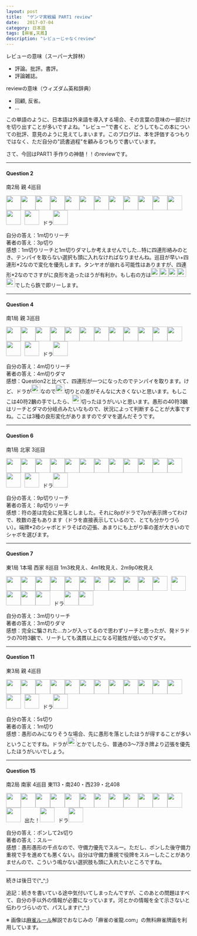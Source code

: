```yaml
---
layout: post
title:  "ゲンマ実戦編 PART1 review"
date:   2017-07-04
category: 日本語
tags: [麻雀,天鳳]
description: "レビューじゃなくreview"
---
```

レビューの意味（スーパー大辞林）

* 評論。批評。書評。
* 評論雑誌。

reviewの意味（ウィズダム英和辞典）

* 回顧, 反省。
* ...

この単語のように、日本語は外来語を導入する場合、その言葉の意味の一部だけを切り出すことが多いですよね。"レビュー"で書くと、どうしてもこの本についての批評、意見のように見えてしまいます。このブログは、本を評価するつもりではなく、ただ自分の"読書過程"を顧みるつもりで書いています。

さて、今回はPART1 手作りの神髄！！のreviewです。

<hr style="margin-bottom: 15px"/>

#### Question 2

南2局 親 4巡目 

<img src='https://raw.githubusercontent.com/matsumatsu233/mahjong-pai-converter/master/sources/mj-dragon/1m.gif' height='40px'><img src='https://raw.githubusercontent.com/matsumatsu233/mahjong-pai-converter/master/sources/mj-dragon/2m.gif' height='40px'><img src='https://raw.githubusercontent.com/matsumatsu233/mahjong-pai-converter/master/sources/mj-dragon/3m.gif' height='40px'><img src='https://raw.githubusercontent.com/matsumatsu233/mahjong-pai-converter/master/sources/mj-dragon/4m.gif' height='40px'><img src='https://raw.githubusercontent.com/matsumatsu233/mahjong-pai-converter/master/sources/mj-dragon/5m.gif' height='40px'><img src='https://raw.githubusercontent.com/matsumatsu233/mahjong-pai-converter/master/sources/mj-dragon/6m.gif' height='40px'><img src='https://raw.githubusercontent.com/matsumatsu233/mahjong-pai-converter/master/sources/mj-dragon/7m.gif' height='40px'><img src='https://raw.githubusercontent.com/matsumatsu233/mahjong-pai-converter/master/sources/mj-dragon/5s.gif' height='40px'><img src='https://raw.githubusercontent.com/matsumatsu233/mahjong-pai-converter/master/sources/mj-dragon/3p.gif' height='40px'><img src='https://raw.githubusercontent.com/matsumatsu233/mahjong-pai-converter/master/sources/mj-dragon/3p.gif' height='40px'><img src='https://raw.githubusercontent.com/matsumatsu233/mahjong-pai-converter/master/sources/mj-dragon/4p.gif' height='40px'><img src='https://raw.githubusercontent.com/matsumatsu233/mahjong-pai-converter/master/sources/mj-dragon/0p.gif' height='40px'><img src='https://raw.githubusercontent.com/matsumatsu233/mahjong-pai-converter/master/sources/mj-dragon/6p.gif' height='40px'><span style='margin-right:10px'></span><img src='https://raw.githubusercontent.com/matsumatsu233/mahjong-pai-converter/master/sources/mj-dragon/5s.gif' height='40px'><span style='margin-right:10px'></span>ドラ<img src='https://raw.githubusercontent.com/matsumatsu233/mahjong-pai-converter/master/sources/mj-dragon/1s.gif' height='40px'>

自分の答え：1m切りリーチ<br/>
著者の答え：3p切り<br/>
感想：1m切りリーチと1m切りダマしか考えませんでした...特に四連形絡みのとき、テンパイを取らない選択も頭に入れなければなりませんね。巡目が早い+四連形\*2なので変化を優先します。タンヤオが崩れる可能性はありますが、四連形\*2なのでさすがに良形を追ったほうが有利か。もし右の方は<img src='https://raw.githubusercontent.com/matsumatsu233/mahjong-pai-converter/master/sources/mj-dragon/3p.gif' height='24px'><img src='https://raw.githubusercontent.com/matsumatsu233/mahjong-pai-converter/master/sources/mj-dragon/3p.gif' height='24px'><img src='https://raw.githubusercontent.com/matsumatsu233/mahjong-pai-converter/master/sources/mj-dragon/0p.gif' height='24px'><img src='https://raw.githubusercontent.com/matsumatsu233/mahjong-pai-converter/master/sources/mj-dragon/6p.gif' height='24px'><img src='https://raw.githubusercontent.com/matsumatsu233/mahjong-pai-converter/master/sources/mj-dragon/7p.gif' height='24px'>でしたら鉄で即リーします。

<hr style="margin-bottom: 15px"/>

#### Question 4

南1局 親 3巡目

<img src='https://raw.githubusercontent.com/matsumatsu233/mahjong-pai-converter/master/sources/mj-dragon/4m.gif' height='40px'><img src='https://raw.githubusercontent.com/matsumatsu233/mahjong-pai-converter/master/sources/mj-dragon/8m.gif' height='40px'><img src='https://raw.githubusercontent.com/matsumatsu233/mahjong-pai-converter/master/sources/mj-dragon/8m.gif' height='40px'><img src='https://raw.githubusercontent.com/matsumatsu233/mahjong-pai-converter/master/sources/mj-dragon/2p.gif' height='40px'><img src='https://raw.githubusercontent.com/matsumatsu233/mahjong-pai-converter/master/sources/mj-dragon/2p.gif' height='40px'><img src='https://raw.githubusercontent.com/matsumatsu233/mahjong-pai-converter/master/sources/mj-dragon/3p.gif' height='40px'><img src='https://raw.githubusercontent.com/matsumatsu233/mahjong-pai-converter/master/sources/mj-dragon/4p.gif' height='40px'><img src='https://raw.githubusercontent.com/matsumatsu233/mahjong-pai-converter/master/sources/mj-dragon/5p.gif' height='40px'><img src='https://raw.githubusercontent.com/matsumatsu233/mahjong-pai-converter/master/sources/mj-dragon/6p.gif' height='40px'><img src='https://raw.githubusercontent.com/matsumatsu233/mahjong-pai-converter/master/sources/mj-dragon/7p.gif' height='40px'><img src='https://raw.githubusercontent.com/matsumatsu233/mahjong-pai-converter/master/sources/mj-dragon/0s.gif' height='40px'><img src='https://raw.githubusercontent.com/matsumatsu233/mahjong-pai-converter/master/sources/mj-dragon/6s.gif' height='40px'><img src='https://raw.githubusercontent.com/matsumatsu233/mahjong-pai-converter/master/sources/mj-dragon/7s.gif' height='40px'><span style='margin-right:10px'></span><img src='https://raw.githubusercontent.com/matsumatsu233/mahjong-pai-converter/master/sources/mj-dragon/4p.gif' height='40px'><span style='margin-right:10px'></span>ドラ<img src='https://raw.githubusercontent.com/matsumatsu233/mahjong-pai-converter/master/sources/mj-dragon/5m.gif' height='40px'>

自分の答え：4m切りリーチ<br/>
著者の答え：4m切りダマ<br/>
感想：Question2と比べて、四連形が一つになったのでテンパイを取ります。けど、ドラが<img src='https://raw.githubusercontent.com/matsumatsu233/mahjong-pai-converter/master/sources/mj-dragon/5m.gif' height='24px'>なので<img src='https://raw.githubusercontent.com/matsumatsu233/mahjong-pai-converter/master/sources/mj-dragon/2p.gif' height='24px'>切りとの差がそんなに大きくないと思います。もしここは40符2飜の手でしたら、<img src='https://raw.githubusercontent.com/matsumatsu233/mahjong-pai-converter/master/sources/mj-dragon/2p.gif' height='24px'>切ったほうがいいと思います。愚形の40符3飜はリーチとダマの分岐点みたいなもので、状況によって判断することが大事ですね。ここは3種の良形変化がありますのでダマを選んだそうです。

<hr style="margin-bottom: 15px"/>

#### Question 6

南1局 北家 3巡目

<img src='https://raw.githubusercontent.com/matsumatsu233/mahjong-pai-converter/master/sources/mj-dragon/6m.gif' height='40px'><img src='https://raw.githubusercontent.com/matsumatsu233/mahjong-pai-converter/master/sources/mj-dragon/7m.gif' height='40px'><img src='https://raw.githubusercontent.com/matsumatsu233/mahjong-pai-converter/master/sources/mj-dragon/1s.gif' height='40px'><img src='https://raw.githubusercontent.com/matsumatsu233/mahjong-pai-converter/master/sources/mj-dragon/1s.gif' height='40px'><img src='https://raw.githubusercontent.com/matsumatsu233/mahjong-pai-converter/master/sources/mj-dragon/3s.gif' height='40px'><img src='https://raw.githubusercontent.com/matsumatsu233/mahjong-pai-converter/master/sources/mj-dragon/4s.gif' height='40px'><img src='https://raw.githubusercontent.com/matsumatsu233/mahjong-pai-converter/master/sources/mj-dragon/5s.gif' height='40px'><img src='https://raw.githubusercontent.com/matsumatsu233/mahjong-pai-converter/master/sources/mj-dragon/8p.gif' height='40px'><img src='https://raw.githubusercontent.com/matsumatsu233/mahjong-pai-converter/master/sources/mj-dragon/9p.gif' height='40px'><img src='https://raw.githubusercontent.com/matsumatsu233/mahjong-pai-converter/master/sources/mj-dragon/9p.gif' height='40px'><img src='https://raw.githubusercontent.com/matsumatsu233/mahjong-pai-converter/master/sources/mj-dragon/5z.gif' height='40px'><img src='https://raw.githubusercontent.com/matsumatsu233/mahjong-pai-converter/master/sources/mj-dragon/5z.gif' height='40px'><img src='https://raw.githubusercontent.com/matsumatsu233/mahjong-pai-converter/master/sources/mj-dragon/5z.gif' height='40px'><span style='margin-right:10px'></span><img src='https://raw.githubusercontent.com/matsumatsu233/mahjong-pai-converter/master/sources/mj-dragon/5m.gif' height='40px'><span style='margin-right:10px'></span>ドラ<img src='https://raw.githubusercontent.com/matsumatsu233/mahjong-pai-converter/master/sources/mj-dragon/8p.gif' height='40px'>

自分の答え：9p切りリーチ<br/>
著者の答え：8p切りリーチ<br/>
感想：符の差は完全に見落としました。それに8pがドラで7pが表示牌ってわけで、枚数の差もあります（ドラを直接表示しているので、とても分かりづらい）。端牌\*2のシャボとドラそばの辺張、あまりにも上がり率の差が大きいのでシャボを選びます。

<hr style="margin-bottom: 15px"/>

#### Question 7

東1局 1本場 西家 8巡目 1m3枚見え、4m1枚見え、2m9p0枚見え

<img src='https://raw.githubusercontent.com/matsumatsu233/mahjong-pai-converter/master/sources/mj-dragon/2m.gif' height='40px'><img src='https://raw.githubusercontent.com/matsumatsu233/mahjong-pai-converter/master/sources/mj-dragon/2m.gif' height='40px'><img src='https://raw.githubusercontent.com/matsumatsu233/mahjong-pai-converter/master/sources/mj-dragon/3m.gif' height='40px'><img src='https://raw.githubusercontent.com/matsumatsu233/mahjong-pai-converter/master/sources/mj-dragon/5m.gif' height='40px'><img src='https://raw.githubusercontent.com/matsumatsu233/mahjong-pai-converter/master/sources/mj-dragon/6m.gif' height='40px'><img src='https://raw.githubusercontent.com/matsumatsu233/mahjong-pai-converter/master/sources/mj-dragon/7m.gif' height='40px'><img src='https://raw.githubusercontent.com/matsumatsu233/mahjong-pai-converter/master/sources/mj-dragon/2s.gif' height='40px'><img src='https://raw.githubusercontent.com/matsumatsu233/mahjong-pai-converter/master/sources/mj-dragon/3s.gif' height='40px'><img src='https://raw.githubusercontent.com/matsumatsu233/mahjong-pai-converter/master/sources/mj-dragon/4s.gif' height='40px'><img src='https://raw.githubusercontent.com/matsumatsu233/mahjong-pai-converter/master/sources/mj-dragon/9s.gif' height='40px'><img src='https://raw.githubusercontent.com/matsumatsu233/mahjong-pai-converter/master/sources/mj-dragon/9s.gif' height='40px'><span style='margin-right:10px'></span><img src='https://raw.githubusercontent.com/matsumatsu233/mahjong-pai-converter/master/sources/mj-dragon/ura.gif' height='40px'><img src='https://raw.githubusercontent.com/matsumatsu233/mahjong-pai-converter/master/sources/mj-dragon/6z.gif' height='40px'><img src='https://raw.githubusercontent.com/matsumatsu233/mahjong-pai-converter/master/sources/mj-dragon/6z.gif' height='40px'><img src='https://raw.githubusercontent.com/matsumatsu233/mahjong-pai-converter/master/sources/mj-dragon/ura.gif' height='40px'><span style='margin-right:10px'></span>ドラ<img src='https://raw.githubusercontent.com/matsumatsu233/mahjong-pai-converter/master/sources/mj-dragon/2s.gif' height='40px'><img src='https://raw.githubusercontent.com/matsumatsu233/mahjong-pai-converter/master/sources/mj-dragon/5m.gif' height='40px'>

自分の答え：3m切りリーチ<br/>
著者の答え：3m切りダマ<br/>
感想：完全に騙された...カンが入ってるので思わずリーチと思ったが、発ドラドラの70符3飜で、リーチしても満貫以上になる可能性が低いのでダマ。

<hr style="margin-bottom: 15px"/>

#### Question 11

東3局 親 4巡目

<img src='https://raw.githubusercontent.com/matsumatsu233/mahjong-pai-converter/master/sources/mj-dragon/1m.gif' height='40px'><img src='https://raw.githubusercontent.com/matsumatsu233/mahjong-pai-converter/master/sources/mj-dragon/2m.gif' height='40px'><img src='https://raw.githubusercontent.com/matsumatsu233/mahjong-pai-converter/master/sources/mj-dragon/7m.gif' height='40px'><img src='https://raw.githubusercontent.com/matsumatsu233/mahjong-pai-converter/master/sources/mj-dragon/8m.gif' height='40px'><img src='https://raw.githubusercontent.com/matsumatsu233/mahjong-pai-converter/master/sources/mj-dragon/9m.gif' height='40px'><img src='https://raw.githubusercontent.com/matsumatsu233/mahjong-pai-converter/master/sources/mj-dragon/5p.gif' height='40px'><img src='https://raw.githubusercontent.com/matsumatsu233/mahjong-pai-converter/master/sources/mj-dragon/5p.gif' height='40px'><img src='https://raw.githubusercontent.com/matsumatsu233/mahjong-pai-converter/master/sources/mj-dragon/7p.gif' height='40px'><img src='https://raw.githubusercontent.com/matsumatsu233/mahjong-pai-converter/master/sources/mj-dragon/5s.gif' height='40px'><img src='https://raw.githubusercontent.com/matsumatsu233/mahjong-pai-converter/master/sources/mj-dragon/7s.gif' height='40px'><img src='https://raw.githubusercontent.com/matsumatsu233/mahjong-pai-converter/master/sources/mj-dragon/8s.gif' height='40px'><img src='https://raw.githubusercontent.com/matsumatsu233/mahjong-pai-converter/master/sources/mj-dragon/9s.gif' height='40px'><img src='https://raw.githubusercontent.com/matsumatsu233/mahjong-pai-converter/master/sources/mj-dragon/6z.gif' height='40px'><span style='margin-right:10px'></span><img src='https://raw.githubusercontent.com/matsumatsu233/mahjong-pai-converter/master/sources/mj-dragon/3p.gif' height='40px'><span style='margin-right:10px'></span>ドラ<img src='https://raw.githubusercontent.com/matsumatsu233/mahjong-pai-converter/master/sources/mj-dragon/6z.gif' height='40px'>

自分の答え：5s切り<br/>
著者の答え：1m切り<br/>
感想：愚形のみになりそうな場合、先に愚形を落としたほうが得することが多いということですね。ドラが<img src='https://raw.githubusercontent.com/matsumatsu233/mahjong-pai-converter/master/sources/mj-dragon/8m.gif' height='24px'>とかでしたら、普通の3〜7浮き牌より辺張を優先したほうがいいでしょう。

<hr style="margin-bottom: 15px"/>

#### Question 15

南2局 南家 4巡目 東113・南240・西239・北408

<img src='https://raw.githubusercontent.com/matsumatsu233/mahjong-pai-converter/master/sources/mj-dragon/1m.gif' height='40px'><img src='https://raw.githubusercontent.com/matsumatsu233/mahjong-pai-converter/master/sources/mj-dragon/3m.gif' height='40px'><img src='https://raw.githubusercontent.com/matsumatsu233/mahjong-pai-converter/master/sources/mj-dragon/6m.gif' height='40px'><img src='https://raw.githubusercontent.com/matsumatsu233/mahjong-pai-converter/master/sources/mj-dragon/7m.gif' height='40px'><img src='https://raw.githubusercontent.com/matsumatsu233/mahjong-pai-converter/master/sources/mj-dragon/6p.gif' height='40px'><img src='https://raw.githubusercontent.com/matsumatsu233/mahjong-pai-converter/master/sources/mj-dragon/6p.gif' height='40px'><img src='https://raw.githubusercontent.com/matsumatsu233/mahjong-pai-converter/master/sources/mj-dragon/8p.gif' height='40px'><img src='https://raw.githubusercontent.com/matsumatsu233/mahjong-pai-converter/master/sources/mj-dragon/1s.gif' height='40px'><img src='https://raw.githubusercontent.com/matsumatsu233/mahjong-pai-converter/master/sources/mj-dragon/2s.gif' height='40px'><img src='https://raw.githubusercontent.com/matsumatsu233/mahjong-pai-converter/master/sources/mj-dragon/6s.gif' height='40px'><img src='https://raw.githubusercontent.com/matsumatsu233/mahjong-pai-converter/master/sources/mj-dragon/8s.gif' height='40px'><img src='https://raw.githubusercontent.com/matsumatsu233/mahjong-pai-converter/master/sources/mj-dragon/5z.gif' height='40px'><img src='https://raw.githubusercontent.com/matsumatsu233/mahjong-pai-converter/master/sources/mj-dragon/5z.gif' height='40px'><span style='margin-right:10px'></span>出た！<img src='https://raw.githubusercontent.com/matsumatsu233/mahjong-pai-converter/master/sources/mj-dragon/5z.gif' height='40px'><span style='margin-right:10px'></span>ドラ<img src='https://raw.githubusercontent.com/matsumatsu233/mahjong-pai-converter/master/sources/mj-dragon/7s.gif' height='40px'>

自分の答え：ポンして2s切り<br/>
著者の答え：スルー<br/>
感想：愚形愚形の千点なので、守備力優先でスルー。ただし、ポンした後守備力重視で手を進めても悪くない。自分は守備力重視で役牌をスルーしたことがありませんので、こういう鳴かない選択肢も頭に入れたいところですね。

<hr style="margin-bottom: 15px"/>

続きは後日で(^_^;)

追記：続きを書いている途中気付いてしまったんですが、このあとの問題はすべて、自分の手以外の情報が必要になっています。河とかの情報を全て示さないと伝わりづらいので、パスします(^_^;)


※ 画像は[麻雀ルール](http://www.mj-dragon.com/rule/)解説でおなじみの「麻雀の雀龍.com」の無料麻雀牌画を利用しています。